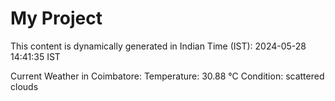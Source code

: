 # My Project

This content is dynamically generated in Indian Time (IST): 2024-05-28 14:41:35 IST


Current Weather in Coimbatore:
Temperature: 30.88 °C
Condition: scattered clouds
